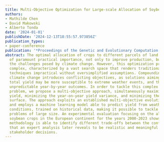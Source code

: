 ```yaml
---
title: Multi-Objective Optimization for Large-scale Allocation of Soybean Crops
authors:
- Mathilde Chen
- David Makowski
- Alberto Tonda
date: '2024-01-01'
publishDate: '2024-12-13T18:55:57.973856Z'
publication_types:
- paper-conference
publication: '*Proceedings of the Genetic and Evolutionary Computation Conference*'
abstract: The optimal allocation of crops to different parcels of land is a problem
  of paramount practical importance, not only to improve production, but also to address
  the challenges posed by climate change. However, this optimization problem is inherently
  complex, characterized by a vast search space that renders traditional optimization
  techniques impractical without oversimplified assumptions. Compounding this challenge,
  climate change introduces conflicting objectives, as solutions aiming to just maximize
  total yield may be more susceptible to extreme weather events, and thus obtain more
  unpredictable year-by-year outcomes. In order to tackle this complex optimization
  problem, we propose a multi-objective approach, simultaneously maximizing the overall
  yield, minimizing the year-on-year yield variance, and minimizing the total cultivated
  surface. The approach exploits an established multi-objective evolutionary algorithm,
  and employs a machine learning model able to predict yield from weather and soil
  conditions, trained on historical data, making it possible to tackle allocation
  problems of large size. An experimental evaluation focusing on the allocation of
  soybean crops in the European continent for the years 2000-2023 shows that the proposed
  methodology is able to identify different trade-offs between the conflicting objectives,
  that an expert analysis later reveals to be realistic and meaningful for driving
  stakeholder decisions.
---
```


